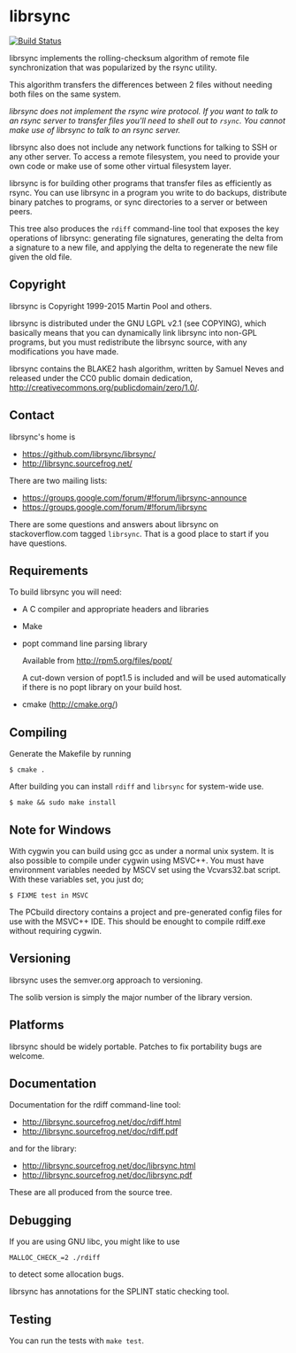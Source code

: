 # librsync

[![Build Status](https://travis-ci.org/librsync/librsync.svg?branch=master)](https://travis-ci.org/librsync/librsync)

librsync implements the rolling-checksum algorithm of remote file
synchronization that was popularized by the rsync utility.

This algorithm transfers the differences between 2 files without
needing both files on the same system.

*librsync does not implement the rsync wire protocol. If you want to talk to
an rsync server to transfer files you'll need to shell out to `rsync`.
You cannot make use of librsync to talk to an rsync server.*

librsync also does not include any network functions for talking to SSH
or any other server. To access a remote filesystem, you need to provide
your own code or make use of some other virtual filesystem layer.

librsync is for building other programs that transfer files as efficiently
as rsync. You can use librsync in a program you write to do backups,
distribute binary patches to programs, or sync directories to a server
or between peers.

This tree also produces the `rdiff` command-line tool that exposes the key
operations of librsync: generating file signatures, generating the delta from a
signature to a new file, and applying the delta to regenerate the new file
given the old file.

## Copyright

librsync is Copyright 1999-2015 Martin Pool and others.

librsync is distributed under the GNU LGPL v2.1 (see COPYING), which basically
means that you can dynamically link librsync into non-GPL programs, but you
must redistribute the librsync source, with any modifications you have made.

librsync contains the BLAKE2 hash algorithm, written by Samuel Neves and
released under the CC0 public domain
dedication, <http://creativecommons.org/publicdomain/zero/1.0/>.

## Contact

librsync's home is

- https://github.com/librsync/librsync/
- http://librsync.sourcefrog.net/

There are two mailing lists:

- https://groups.google.com/forum/#!forum/librsync-announce
- https://groups.google.com/forum/#!forum/librsync

There are some questions and answers about librsync on stackoverflow.com tagged
`librsync`.  That is a good place to start if you have questions.

## Requirements

To build librsync you will need:

* A C compiler and appropriate headers and libraries

* Make

* popt command line parsing library

  Available from http://rpm5.org/files/popt/

    A cut-down version of popt1.5 is included and will be used
    automatically if there is no popt library on your build host.

* cmake (http://cmake.org/)

## Compiling

Generate the Makefile by running

    $ cmake .

After building you can install `rdiff` and `librsync` for system-wide use.

    $ make && sudo make install

## Note for Windows

With cygwin you can build using gcc as under a normal unix system. It
is also possible to compile under cygwin using MSVC++. You must have
environment variables needed by MSCV set using the Vcvars32.bat
script. With these variables set, you just do;

    $ FIXME test in MSVC

The PCbuild directory contains a project and pre-generated config
files for use with the MSVC++ IDE. This should be enought to compile
rdiff.exe without requiring cygwin.

## Versioning

librsync uses the semver.org approach to versioning.

The solib version is simply the major number of the library version.

## Platforms

librsync should be widely portable. Patches to fix portability bugs are
welcome.

## Documentation

Documentation for the rdiff command-line tool:

- http://librsync.sourcefrog.net/doc/rdiff.html
- http://librsync.sourcefrog.net/doc/rdiff.pdf

and for the library:

- http://librsync.sourcefrog.net/doc/librsync.html
- http://librsync.sourcefrog.net/doc/librsync.pdf

These are all produced from the source tree.

## Debugging

If you are using GNU libc, you might like to use

    MALLOC_CHECK_=2 ./rdiff

to detect some allocation bugs.

librsync has annotations for the SPLINT static checking tool.

## Testing

You can run the tests with `make test`.
